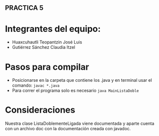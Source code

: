 ## PRACTICA 5
# Integrantes del equipo:
- Huaxcuhautli Teopantzin José Luis
- Gutiérrez Sánchez Claudia Itzel
# Pasos para compilar
- Posicionarse en la carpeta que contiene los .java y en terminal usar el comando: `javac *.java`
- Para correr el programa solo es necesario `java MainListaDoble`
# Consideraciones
Nuestra clase ListaDoblementeLigada viene documentada y aparte cuenta con un archivo doc con la documentación creada con javadoc.
